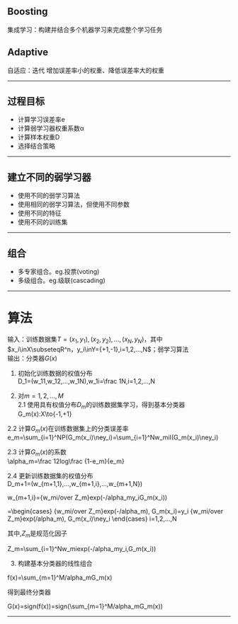 
## Boosting  
集成学习：构建并结合多个机器学习来完成整个学习任务  
## Adaptive  
自适应：迭代 增加误差率小的权重、降低误差率大的权重  

***
## 过程目标  
* 计算学习误差率e
* 计算弱学习器权重系数α
* 计算样本权重D
* 选择结合策略
***
## 建立不同的弱学习器  
* 使用不同的弱学习算法
* 使用相同的弱学习算法，但使用不同参数
* 使用不同的特征
* 使用不同的训练集
***
## 组合  
* 多专家组合。eg.投票(voting)
* 多级组合。eg.级联(cascading)
***
# 算法
输入：训练数据集$T={(x_1,y_1),(x_2,y_2),...,(x_N,y_N)}$，其中$x_i\inX\subseteqR^n，y_i\inY={+1,-1},i=1,2,...,N$；弱学习算法  
输出：分类器$G(x)$
1. 初始化训练数据的权值分布  
D_1=(w_11,w_12,...,w_1N),w_1i=\frac 1N,i=1,2,...,N

2. 对$m=1,2,...,M$  
2.1 使用具有权值分布$D_m$的训练数据集学习，得到基本分类器  
G_m(x):X\to{-1,+1}

2.2 计算$G_m(x)$在训练数据集上的分类误差率  
e_m=\sum_{i=1}^NP(G_m(x_i)\ney_i)=\sum_{i=1}^Nw_miI(G_m(x_i)\ney_i)

2.3 计算$G_m(x)$的系数  
\alpha_m=\frac 12log\frac {1-e_m}{e_m}

2.4 更新训练数据集的权值分布  
D_m+1=(w_{m+1,1},...,w_{m+1,i},...,w_{m+1,N})

w_{m+1,i}={w_mi/over Z_m}exp(-/alpha_my_iG_m(x_i))

=\begin{cases}
{w_mi/over Z_m}exp(-/alpha_m), G_m(x_i)=y_i
{w_mi/over Z_m}exp(/alpha_m), G_m(x_i)\ney_i
\end{cases}
i=1,2,...,N

其中,$Z_m$是规范化因子  

Z_m=\sum_{i=1}^Nw_miexp(-/alpha_my_i,G_m(x_i))

3. 构建基本分类器的线性组合  

f(x)=\sum_{m=1}^M/alpha_mG_m(x)

得到最终分类器  

G(x)=sign(f(x))=sign(\sum_{m=1}^M/alpha_mG_m(x))

***
